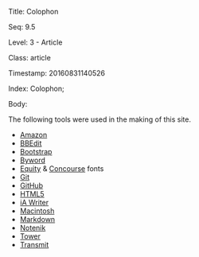 Title:  Colophon

Seq:    9.5

Level:  3 - Article

Class:  article

Timestamp: 20160831140526

Index:  Colophon; 

Body:

The following tools were used in the making of this site. 

* [Amazon][]
* [BBEdit][]
* [Bootstrap][]
* [Byword][]
* [Equity][] & [Concourse][] fonts
* [Git][]
* [GitHub][]
* [HTML5][]
* [iA Writer][iawriter]
* [Macintosh][mac]
* [Markdown][]
* [Notenik][]
* [Tower][]
* [Transmit][]

[amazon]: http://amzn.to/2bCdyyW
[bbedit]: http://www.barebones.com/products/bbedit/
[bitbucket]: https://bitbucket.org/
[bootstrap]: http://getbootstrap.com/
[byword]: https://bywordapp.com/
[concourse]: http://practicaltypography.com/concourse.html
[equity]: http://practicaltypography.com/equity.html
[git]: https://git-scm.com/
[github]: https://github.com
[html5]: https://www.w3.org/TR/html5/
[iawriter]: https://ia.net/writer
[iwisdom]: http://www.powersurgepub.com/products/iwisdom/index.html
[mac]: http://www.apple.com/mac/
[markdown]: https://daringfireball.net/projects/markdown/
[notenik]: https://notenik.net/swift.html
[PSTextMerge]: http://www.powersurgepub.com/products/pstextmerge/index.html
[tower]: https://www.git-tower.com/
[transmit]: https://panic.com/transmit/
